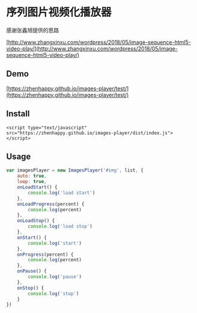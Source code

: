# 序列图片视频化播放器

感谢张鑫旭提供的思路

[http://www.zhangxinxu.com/wordpress/2018/05/image-sequence-html5-video-play/](http://www.zhangxinxu.com/wordpress/2018/05/image-sequence-html5-video-play/)

## Demo

[https://zhenhappy.github.io/images-player/test/](https://zhenhappy.github.io/images-player/test/)

## Install

```
<script type="text/javascript" src="https://zhenhappy.github.io/images-player/dist/index.js"></script>
```

## Usage

```js
var imagesPlayer = new ImagesPlayer('#img', list, {
    auto: true,
    loop: true,
    onLoadStart() {
        console.log('load start')
    },
    onLoadProgress(percent) {
        console.log(percent)
    },
    onLoadStop() {
        console.log('load stop')
    },
    onStart() {
        console.log('start')
    },
    onProgress(percent) {
        console.log(percent)
    },
    onPause() {
        console.log('pause')
    },
    onStop() {
        console.log('stop')
    }
})
```
